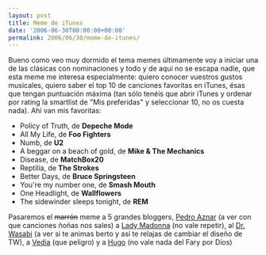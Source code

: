 ```yaml
---
layout: post
title: Meme de iTunes
date: '2006-06-30T00:00:00+00:00'
permalink: 2006/06/30/meme-de-itunes/
---
```

Bueno como veo muy dormido el tema memes últimamente voy a iniciar una de las clásicas con nominaciones y todo y de aquí no se escapa nadie, que esta meme me interesa especialmente: quiero conocer vuestros gustos musicales, quiero saber el top 10 de canciones favoritas en iTunes, ésas que tengan puntuación máxima (tan sólo tenéis que abrir iTunes y ordenar por rating la smartlist de "Mis preferidas" y seleccionar 10, no os cuesta nada). Ahí van mis favoritas:

<ul><li>Policy of Truth, de <span style="font-weight:bold;">Depeche Mode</span></li>
<li>All My Life, de <span style="font-weight:bold;">Foo Fighters</span></li>
<li>Numb, de <span style="font-weight:bold;">U2</span></li>
<li>A beggar on a beach of gold, de <span style="font-weight:bold;">Mike & The Mechanics</span></li>
<li>Disease, de <span style="font-weight:bold;">MatchBox20</span></li>
<li>Reptilia, de <span style="font-weight:bold;">The Strokes</span></li>
<li>Better Days, de <span style="font-weight:bold;">Bruce Springsteen</span></li>
<li>You're my number one, de <span style="font-weight:bold;">Smash Mouth</span></li>
<li>One Headlight, de <span style="font-weight:bold;">Wallflowers</span></li>
<li>The sidewinder sleeps tonight, de <span style="font-weight:bold;">REM</span></li>
</ul>
Pasaremos el <s>marrón</s> meme a 5 grandes bloggers, <a href="http://cuatrodoce.blogsome.com/">Pedro Aznar</a> (a ver con que canciones ñoñas nos sales) a <a href="http://childrenatyourfeet.blogspot.com/">Lady Madonna</a> (no vale repetir), al <a href="http://www.thinkwasabi.com/">Dr. Wasabi</a> (a ver si te animas berto y así te relajas de cambiar el diseño de TW), a <a href="http://www.vediablog.com">Vedia</a> (que peligro) y a <a href="http://solo.infames.org/">Hugo</a> (no vale nada del Fary por Dios)
